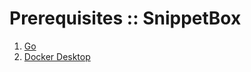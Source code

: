 # Prerequisites :: SnippetBox

1. [Go](https://go.dev/doc/install)
2. [Docker Desktop](https://www.docker.com/products/docker-desktop/)
